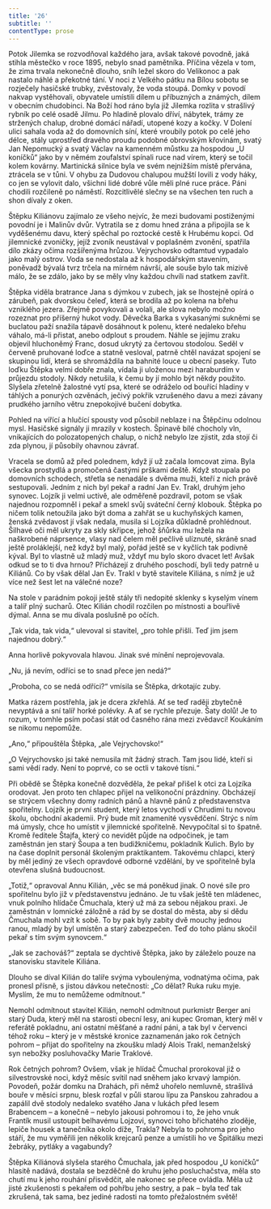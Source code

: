 ```yaml
---
title: '26'
subtitle: ''
contentType: prose
---
```


<section>

Potok Jilemka se rozvodňoval každého jara, avšak takové povodně, jaká stihla městečko v roce 1895, nebylo snad pamětníka. Příčina vězela v tom, že zima trvala nekonečně dlouho, sníh ležel skoro do Velikonoc a pak nastalo náhlé a překotné tání. V noci z Velkého pátku na Bílou sobotu se rozječely hasičské trubky, zvěstovaly, že voda stoupá. Domky v povodí nakvap vystěhovali, obyvatele umístili dílem u příbuzných a známých, dílem v obecním chudobinci. Na Boží hod ráno byla již Jilemka rozlita v strašlivý rybník po celé osadě Jilmu. Po hladině plovalo dříví, nábytek, trámy ze stržených chalup, drobné domácí nářadí, utopené kozy a kočky. V Dolení ulici sahala voda až do domovních síní, které vroubily potok po celé jeho délce, stály uprostřed dravého proudu podobné obrovským křovinám, svatý Jan Nepomucký a svatý Václav na kamenném můstku za hospodou „U koníčků“ jako by v němém zoufalství spínali ruce nad vírem, který se točil kolem kovárny. Martinická silnice byla ve svém nejnižším místě přervána, ztrácela se v tůni. V ohybu za Dudovou chalupou mužští lovili z vody háky, co jen se vylovit dalo, všichni lidé dobré vůle měli plné ruce práce. Páni chodili rozčileně po náměstí. Rozcitlivělé slečny se na všechen ten ruch a shon dívaly z oken.

Štěpku Kiliánovu zajímalo ze všeho nejvíc, že mezi budovami postiženými povodní je i Malinův dvůr. Vytratila se z domu hned zrána a připojila se k vyděšenému davu, který spěchal po roztocké cestě k Hrubému kopci. Od jilemnické zvoničky, jejíž zvoník neustával v poplašném zvonění, spatřila dílo zkázy očima rozšířenýma hrůzou. Vejrychovsko odtamtud vypadalo jako malý ostrov. Voda se nedostala až k hospodářským stavením, poněvadž bývalá tvrz trčela na mírném návrší, ale souše bylo tak mizivě málo, že se zdálo, jako by se měly vlny každou chvíli nad statkem zavřít.

Štěpka viděla bratrance Jana s dýmkou v zubech, jak se lhostejně opírá o zárubeň, pak dvorskou čeleď, která se brodila až po kolena na břehu vzniklého jezera. Zřejmě povykovali a volali, ale slova nebylo možno rozeznat pro příšerný hukot vody. Děvečka Barka s vykasanými sukněmi se buclatou paží snažila tápavě dosáhnout k polenu, které nedaleko břehu váhalo, má-li přistat, anebo odplout s proudem. Náhle se jejímu zraku objevil hluchoněmý Franc, dosud ukrytý za čertovou stodolou. Seděl v červeně pruhované loďce a statně vesloval, patrně chtěl navázat spojení se skupinou lidí, která se shromáždila na bahnité louce u obecní paseky. Tuto loďku Štěpka velmi dobře znala, vídala ji uloženou mezi haraburdím v průjezdu stodoly. Nikdy netušila, k čemu by jí mohlo být někdy použito. Slyšela zřetelně žalostné vytí psa, které se odráželo od bouřící hladiny v táhlých a ponurých ozvěnách, ječivý pokřik vzrušeného davu a mezi závany prudkého jarního větru znepokojivé bučení dobytka.

Pohled na vířící a hlučící spousty vod působil neblaze i na Štěpčinu odolnou mysl. Hasičské signály ji mrazily v kostech. Špinavě bílé chocholy vln, vnikajících do polozatopených chalup, o nichž nebylo lze zjistit, zda stojí či zda plynou, jí působily ohavnou závrať.

Vracela se domů až před polednem, když jí už začala lomcovat zima. Byla všecka prostydlá a promočená častými prškami deště. Když stoupala po domovních schodech, střetla se nenadále s dvěma muži, kteří z nich právě sestupovali. Jedním z nich byl pekař a radní Jan Ev. Trakl, druhým jeho synovec. Lojzík ji velmi uctivě, ale odměřeně pozdravil, potom se však najednou rozpomněl i pekař a smekl svůj sváteční černý klobouk. Štěpka po ničem tolik netoužila jako být doma a zahřát se u kuchyňských kamen, ženská zvědavost jí však nedala, musila si Lojzíka důkladně prohlédnout. Šilhavé oči měl ukryty za skly skřipce, jehož šňůrka mu ležela na naškrobené náprsence, vlasy nad čelem měl pečlivě ulíznuté, skráně snad ještě proláklejší, než když byl malý, pořád ještě se v kyčlích tak podivně kýval. Byl to vlastně už mladý muž, vždyť mu bylo skoro dvacet let! Avšak odkud se to ti dva hrnou? Přicházejí z druhého poschodí, byli tedy patrně u Kiliánů. Co by však dělal Jan Ev. Trakl v bytě stavitele Kiliána, s nímž je už více než šest let na válečné noze?

Na stole v parádním pokoji ještě stály tři nedopité sklenky s kyselým vínem a talíř plný sucharů. Otec Kilián chodil rozčilen po místnosti a bouřlivě dýmal. Anna se mu dívala poslušně po očích.

„Tak vida, tak vida,“ ulevoval si stavitel, „pro tohle přišli. Teď jim jsem najednou dobrý.“

Anna horlivě pokyvovala hlavou. Jinak své mínění neprojevovala.

„Nu, já nevím, odříci se to snad přece jen nedá?“

„Proboha, co se nedá odříci?“ vmísila se Štěpka, drkotajíc zuby.

Matka rázem postřehla, jak je dcera zkřehlá. Ať se teď raději zbytečně nevyptává a sní talíř horké polévky. A ať se rychle přezuje. Šaty dolů! Je to rozum, v tomhle psím počasí stát od časného rána mezi zvědavci! Koukáním se nikomu nepomůže.

„Ano,“ připouštěla Štěpka, „ale Vejrychovsko!“

„O Vejrychovsko jsi také nemusila mít žádný strach. Tam jsou lidé, kteří si sami vědí rady. Není to poprvé, co se octli v takové tísni.“

Při obědě se Štěpka konečně dozvěděla, že pekař přišel k otci za Lojzíka orodovat. Jen proto ten chlapec přijel na velikonoční prázdniny. Obcházejí se strýcem všechny domy radních pánů a hlavně pánů z představenstva spořitelny. Lojzík je první student, který letos vychodí v Chrudimi tu novou školu, obchodní akademii. Prý bude mít znamenité vysvědčení. Strýc s ním má úmysly, chce ho umístit v jilemnické spořitelně. Nevypočítal si to špatně. Kromě ředitele Štajfa, který co nevidět půjde na odpočinek, je tam zaměstnán jen starý Šoupa a ten budižkničemu, pokladník Kulich. Bylo by na čase doplnit personál školeným praktikantem. Takovému chlapci, který by měl jediný ze všech opravdové odborné vzdělání, by ve spořitelně byla otevřena slušná budoucnost.

„Totiž,“ opravoval Annu Kilián, „věc se má poněkud jinak. O nové síle pro spořitelnu bylo již v představenstvu jednáno. Je tu však ještě ten mládenec, vnuk polního hlídače Čmuchala, který už má za sebou nějakou praxi. Je zaměstnán v lomnické záložně a rád by se dostal do města, aby si dědu Čmuchala mohl vzít k sobě. To by pak byly zabity dvě mouchy jednou ranou, mladý by byl umístěn a starý zabezpečen. Teď do toho plánu skočil pekař s tím svým synovcem.“

„Jak se zachováš?“ zeptala se dychtivě Štěpka, jako by záleželo pouze na stanovisku stavitele Kiliána.

Dlouho se díval Kilián do talíře svýma vyboulenýma, vodnatýma očima, pak pronesl přísně, s jistou dávkou netečnosti: „Co dělat? Ruka ruku myje. Myslím, že mu to nemůžeme odmítnout.“

Nemohl odmítnout stavitel Kilián, nemohl odmítnout purkmistr Berger ani starý Duda, který měl na starosti obecní lesy, ani kupec Groman, který měl v referátě pokladnu, ani ostatní měšťané a radní páni, a tak byl v červenci téhož roku – který je v městské kronice zaznamenán jako rok četných pohrom – přijat do spořitelny na zkoušku mladý Alois Trakl, nemanželský syn nebožky posluhovačky Marie Traklové.

Rok četných pohrom? Ovšem, však je hlídač Čmuchal prorokoval již o silvestrovské noci, když měsíc svítil nad sněhem jako krvavý lampión. Povodeň, požár domku na Drahách, při němž uhořelo nemluvně, strašlivá bouře v měsíci srpnu, blesk rozťal v půli starou lípu za Panskou zahradou a zapálil dvě stodoly nedaleko svatého Jana v lukách před lesem Brabencem – a konečně – nebylo jakousi pohromou i to, že jeho vnuk Frantík musil ustoupit belhavému Lojzovi, synovci toho břichatého zloděje, lepiče housek a tanečníka okolo díže, Trakla? Nebyla to pohroma pro jeho stáří, že mu vyměřili jen několik krejcarů penze a umístili ho ve Špitálku mezi žebráky, pytláky a vagabundy?

Štěpka Kiliánová slyšela starého Čmuchala, jak před hospodou „U koníčků“ hlasitě nadává, dostala se bezděčně do kruhu jeho posluchačstva, měla sto chutí mu k jeho rouhání přisvědčit, ale nakonec se přece ovládla. Měla už jisté zkušenosti s pekařem od pohřbu jeho sestry, a pak – byla teď tak zkrušená, tak sama, bez jediné radosti na tomto přežalostném světě!

</section>
